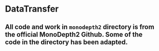 # DataTransfer

## All code and work in `monodepth2` directory is from the official MonoDepth2 Github. Some of the code in the directory has been adapted.

